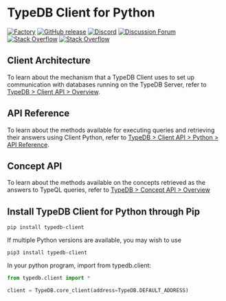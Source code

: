 # TypeDB Client for Python

[![Factory](https://factory.vaticle.com/api/status/vaticle/typedb-client-python/badge.svg)](https://factory.vaticle.com/vaticle/typedb-client-python)
[![GitHub release](https://img.shields.io/github/release/vaticle/typedb-client-python.svg)](https://github.com/vaticle/typedb/releases/latest)
[![Discord](https://img.shields.io/discord/665254494820368395?color=7389D8&label=chat&logo=discord&logoColor=ffffff)](https://vaticle.com/discord)
[![Discussion Forum](https://img.shields.io/discourse/https/forum.vaticle.com/topics.svg)](https://forum.vaticle.com)
[![Stack Overflow](https://img.shields.io/badge/stackoverflow-typedb-796de3.svg)](https://stackoverflow.com/questions/tagged/typedb)
[![Stack Overflow](https://img.shields.io/badge/stackoverflow-typeql-3dce8c.svg)](https://stackoverflow.com/questions/tagged/typeql)

## Client Architecture
To learn about the mechanism that a TypeDB Client uses to set up communication with databases running on the TypeDB Server, refer to [TypeDB > Client API > Overview](http://docs.vaticle.com/docs/client-api/overview).

## API Reference
To learn about the methods available for executing queries and retrieving their answers using Client Python, refer to [TypeDB > Client API > Python > API Reference](http://docs.vaticle.com/docs/client-api/python#api-reference).

## Concept API
To learn about the methods available on the concepts retrieved as the answers to TypeQL queries, refer to [TypeDB > Concept API > Overview](http://docs.vaticle.com/docs/concept-api/overview)

## Install TypeDB Client for Python through Pip
```
pip install typedb-client
```
If multiple Python versions are available, you may wish to use
```
pip3 install typedb-client
```

In your python program, import from typedb.client:
```py
from typedb.client import *

client = TypeDB.core_client(address=TypeDB.DEFAULT_ADDRESS)
```
